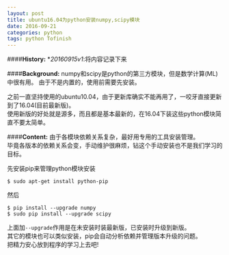 ```yaml
---
layout: post
title: ubuntu16.04为python安装numpy,scipy模块
date: 2016-09-21
categories: python
tags: python Tofinish 
---
```

####<strong>History:</strong>
*<em>20160915v1</em>:将内容记录下来</br>

####<strong>Background:</strong>
numpy和scipy是python的第三方模块，但是数学计算(ML)中很有用。
由于不是内置的，使用前需要先安装。</br>

之前一直坚持使用的ubuntu10.04，由于更新库确实不能再用了，一咬牙直接更新到了16.04(目前最新版)。</br>
使用新版的好处就是源多，而且都是基本最新的，在16.04下装这些python模块简直不要太简单。

####<strong>Content:</strong>
由于各模块依赖关系复杂，最好用专用的工具安装管理。</br>
毕竟各版本的依赖关系会变，手动维护很麻烦，钻这个手动安装也不是我们学习的目标。

先安装pip来管理python模块安装

    $ sudo apt-get install python-pip

然后

    $ pip install --upgrade numpy
    $ sudo pip install --upgrade scipy

上面加`--upgrade`作用是在未安装时装最新版，已安装时升级到新版。</br>
其它的模块也可以类似安装，pip会自动分析依赖并管理版本升级的问题。</br>
把精力安心放到程序的学习上去吧!
